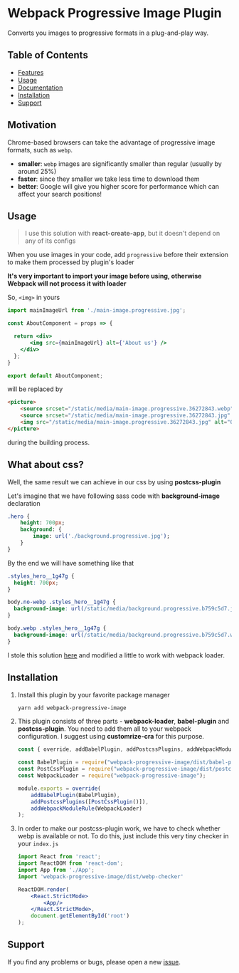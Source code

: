 # Webpack Progressive Image Plugin

Converts you images to progressive formats in a plug-and-play way.


## Table of Contents
- [Features](#features)
- [Usage](#usage)
- [Documentation](#documentation)
- [Installation](#installation)
- [Support](#support)

## Motivation

Chrome-based browsers can take the advantage of progressive image formats, such as `webp`.

- __smaller__: `webp` images are significantly smaller than regular (usually by around 25%)
- __faster__: since they smaller we take less time to download them
- __better__: Google will give you higher score for performance which can affect your search positions!


## Usage

> I use this solution with **react-create-app**, but it doesn't depend on any of its configs

When you use images in your code, add `progressive` before their extension to make them processed by plugin's loader

**It's very important to import your image before using, otherwise Webpack will not process it with loader**

So, `<img>` in yours
```jsx harmony
import mainImageUrl from './main-image.progressive.jpg';

const AboutComponent = props => {

  return <div>
       <img src={mainImageUrl} alt={'About us'} />
    </div>
  };
}

export default AboutComponent;
```

will be replaced by
```html
<picture>
    <source srcset="/static/media/main-image.progressive.36272843.webp" type="image/webp">
    <source srcset="/static/media/main-image.progressive.36272843.jpg" type="image/jpeg">
    <img src="/static/media/main-image.progressive.36272843.jpg" alt="О нас">
</picture>
```

during the building process.

## What about css?
Well, the same result we can achieve in our css by using **postcss-plugin**

Let's imagine that we have following sass code with **background-image** declaration

```sass
.hero {
	height: 700px;
	background: {
		image: url('./background.progressive.jpg');
	}
}
```

By the end we will have something like that

```css
.styles_hero__1g47g {
  height: 700px;
}

body.no-webp .styles_hero__1g47g {
  background-image: url(/static/media/background.progressive.b759c5d7.jpg);
}

body.webp .styles_hero__1g47g {
  background-image: url(/static/media/background.progressive.b759c5d7.webp);
}
```

I stole this solution [here](https://github.com/ai/webp-in-css) and modified a little to work with webpack loader.

## Installation

1. Install this plugin by your favorite package manager

    ```bash
    yarn add webpack-progressive-image
    ```

2. This plugin consists of three parts - **webpack-loader**, **babel-plugin** and **postcss-plugin**.
You need to add them all to your webpack configuration. I suggest using **customrize-cra** for this purpose.

    ```javascript
    const { override, addBabelPlugin, addPostcssPlugins, addWebpackModuleRule} = require("customize-cra");

    const BabelPlugin = require("webpack-progressive-image/dist/babel-plugin");
    const PostCssPlugin = require("webpack-progressive-image/dist/postcss-plugin");
    const WebpackLoader = require("webpack-progressive-image");

    module.exports = override(
        addBabelPlugin(BabelPlugin),
        addPostcssPlugins([PostCssPlugin()]),
        addWebpackModuleRule(WebpackLoader)
    );
    ```

3. In order to make our postcss-plugin work, we have to check whether webp is available or not. To do this, just include
this very tiny checker in your `index.js`

    ```jsx harmony
    import React from 'react';
    import ReactDOM from 'react-dom';
    import App from './App';
    import 'webpack-progressive-image/dist/webp-checker'

    ReactDOM.render(
        <React.StrictMode>
            <App/>
        </React.StrictMode>,
        document.getElementById('root')
    );
    ```


## Support

If you find any problems or bugs, please open a new [issue](https://github.com/ctaylo21/webpack-plugin-boilerplate/issues).
